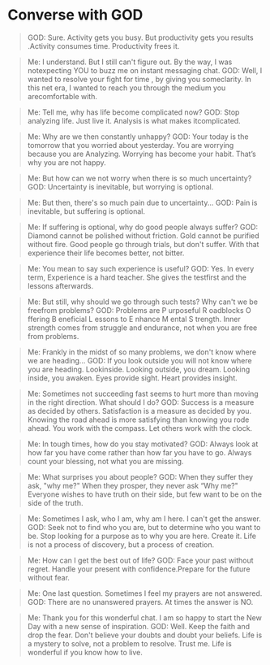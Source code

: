 # Converse with GOD

>GOD: Sure. Activity gets you busy. But productivity gets you results .Activity consumes time. Productivity frees it. 

>Me: I understand. But I still can't figure out. By the way, I was notexpecting YOU to buzz me on instant messaging chat. 
>GOD: Well, I wanted to resolve your fight for time , by giving you someclarity. In this net era, I wanted to reach you through the medium you arecomfortable with. 

>Me: Tell me, why has life become complicated now? 
>GOD: Stop analyzing life. Just live it. Analysis is what makes itcomplicated. 

>Me: Why are we then constantly unhappy? 
>GOD: Your today is the tomorrow that you worried about yesterday. You are worrying because you are Analyzing. Worrying has become your habit. That’s why you are not happy. 

>Me: But how can we not worry when there is so much uncertainty? 
>GOD: Uncertainty is inevitable, but worrying is optional. 

>Me: But then, there's so much pain due to uncertainty... 
>GOD: Pain is inevitable, but suffering is optional. 

>Me: If suffering is optional, why do good people always suffer? 
>GOD: Diamond cannot be polished without friction. Gold cannot be purified without fire. Good people go through trials, but don't suffer. With that experience their life becomes better, not bitter. 

>Me: You mean to say such experience is useful? 
>GOD: Yes. In every term, Experience is a hard teacher. She gives the testfirst and the lessons afterwards. 

>Me: But still, why should we go through such tests? Why can't we be freefrom problems? 
>GOD: Problems are P urposeful R oadblocks O ffering B eneficial L essons to E nhance M ental S trength. Inner strength comes from struggle and endurance, not when you are free from problems. 

>Me: Frankly in the midst of so many problems, we don't know where we are heading... 
>GOD: If you look outside you will not know where you are heading. Lookinside. Looking outside, you dream. Looking inside, you awaken. Eyes provide sight. Heart provides insight. 

>Me: Sometimes not succeeding fast seems to hurt more than moving in the right direction. What should I do? 
>GOD: Success is a measure as decided by others. Satisfaction is a measure as decided by you. Knowing the road ahead is more satisfying than knowing you rode ahead. You work with the compass. Let others work with the clock. 

>Me: In tough times, how do you stay motivated? 
>GOD: Always look at how far you have come rather than how far you have to go. Always count your blessing, not what you are missing. 

>Me: What surprises you about people? 
>GOD: When they suffer they ask, "why me?" When they prosper, they never ask “Why me?" Everyone wishes to have truth on their side, but few want to be on the side of the truth. 

>Me: Sometimes I ask, who I am, why am I here. I can't get the answer. 
>GOD: Seek not to find who you are, but to determine who you want to be. Stop looking for a purpose as to why you are here. Create it. Life is not a process of discovery, but a process of creation. 

>Me: How can I get the best out of life? 
>GOD: Face your past without regret. Handle your present with confidence.Prepare for the future without fear. 

>Me: One last question. Sometimes I feel my prayers are not answered. 
>GOD: There are no unanswered prayers. At times the answer is NO. 

>Me: Thank you for this wonderful chat. I am so happy to start the New Day with a new sense of inspiration. 
>GOD: Well. Keep the faith and drop the fear. Don't believe your doubts and doubt your beliefs. Life is a mystery to solve, not a problem to resolve. Trust me. Life is wonderful if you know how to live.